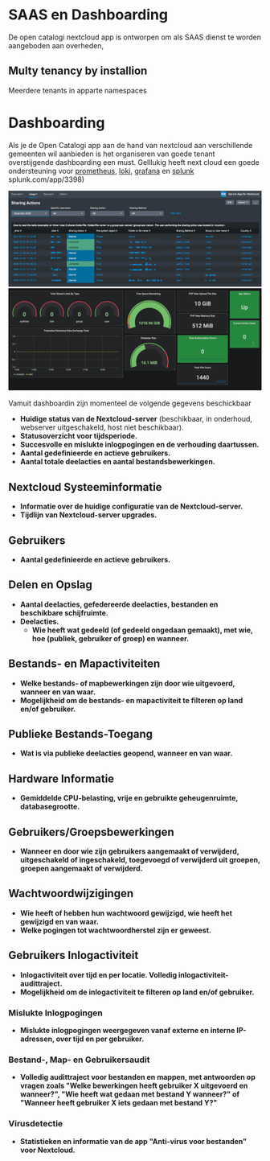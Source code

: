 # SAAS en Dashboarding

De open catalogi nextcloud app is ontworpen om als SAAS dienst te worden aangeboden aan overheden,

## Multy tenancy by installion

Meerdere tenants in apparte namespaces

# Dashboarding

Als je de Open Catalogi app aan de hand van nextcloud aan verschillende gemeenten wil aanbieden is het organiseren van goede tenant overstijgende dashboarding een must. Gelllukig heeft next cloud een goede ondersteuning voor [prometheus](https://grafana.com/grafana/dashboards/11033-nextcloud/), [loki](https://okxo.de/monitor-your-nextcloud-logs-for-suspicious-activities/), [grafana](https://grafana.com/grafana/dashboards/9632-nextcloud/) en [splunk](https://splunkbase) splunk.com/app/3398)

![alt text](saas_splunk.png)
![alt text](saas_prometheus.png)

Vamuit dashboardin zijn momenteel de volgende gegevens beschickbaar

* **Huidige status van de Nextcloud-server** (beschikbaar, in onderhoud, webserver uitgeschakeld, host niet beschikbaar).
* **Statusoverzicht voor tijdsperiode.**
* **Succesvolle en mislukte inlogpogingen en de verhouding daartussen.**
* **Aantal gedefinieerde en actieve gebruikers.**
* **Aantal totale deelacties en aantal bestandsbewerkingen.**

## Nextcloud Systeeminformatie

* **Informatie over de huidige configuratie van de Nextcloud-server.**
* **Tijdlijn van Nextcloud-server upgrades.**

## Gebruikers

* **Aantal gedefinieerde en actieve gebruikers.**

## Delen en Opslag

* **Aantal deelacties, gefedereerde deelacties, bestanden en beschikbare schijfruimte.**
* **Deelacties.**
  * **Wie heeft wat gedeeld (of gedeeld ongedaan gemaakt), met wie, hoe (publiek, gebruiker of groep) en wanneer.**

## Bestands- en Mapactiviteiten

* **Welke bestands- of mapbewerkingen zijn door wie uitgevoerd, wanneer en van waar.**
* **Mogelijkheid om de bestands- en mapactiviteit te filteren op land en/of gebruiker.**

## Publieke Bestands-Toegang

* **Wat is via publieke deelacties geopend, wanneer en van waar.**

## Hardware Informatie

* **Gemiddelde CPU-belasting, vrije en gebruikte geheugenruimte, databasegrootte.**

## Gebruikers/Groepsbewerkingen

* **Wanneer en door wie zijn gebruikers aangemaakt of verwijderd, uitgeschakeld of ingeschakeld, toegevoegd of verwijderd uit groepen, groepen aangemaakt of verwijderd.**

## Wachtwoordwijzigingen

* **Wie heeft of hebben hun wachtwoord gewijzigd, wie heeft het gewijzigd en van waar.**
* **Welke pogingen tot wachtwoordherstel zijn er geweest.**

## Gebruikers Inlogactiviteit

* **Inlogactiviteit over tijd en per locatie. Volledig inlogactiviteit-audittraject.**
* **Mogelijkheid om de inlogactiviteit te filteren op land en/of gebruiker.**

### Mislukte Inlogpogingen

* **Mislukte inlogpogingen weergegeven vanaf externe en interne IP-adressen, over tijd en per gebruiker.**

### Bestand-, Map- en Gebruikersaudit

* **Volledig audittraject voor bestanden en mappen, met antwoorden op vragen zoals "Welke bewerkingen heeft gebruiker X uitgevoerd en wanneer?", "Wie heeft wat gedaan met bestand Y wanneer?" of "Wanneer heeft gebruiker X iets gedaan met bestand Y?"**

### Virusdetectie

* **Statistieken en informatie van de app "Anti-virus voor bestanden" voor Nextcloud.**
